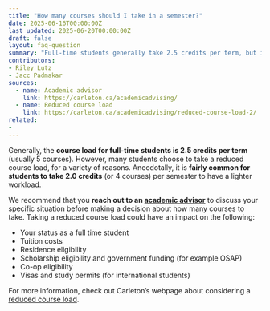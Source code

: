 ```yaml
---
title: "How many courses should I take in a semester?"
date: 2025-06-16T00:00:00Z
last_updated: 2025-06-20T00:00:00Z
draft: false
layout: faq-question
summary: "Full-time students generally take 2.5 credits per term, but it’s also common to take fewer courses for a lighter workload."
contributors: 
- Riley Lutz
- Jacc Padmakar
sources:
  - name: Academic advisor
    link: https://carleton.ca/academicadvising/
  - name: Reduced course load
    link: https://carleton.ca/academicadvising/reduced-course-load-2/
related:
- 
---
```

Generally, the **course load for full-time students is 2.5 credits per term** (usually 5 courses). However, many students choose to take a reduced course load, for a variety of reasons. Anecdotally, it is **fairly common for students to take 2.0 credits** (or 4 courses) per semester to have a lighter workload. 

We recommend that you **reach out to an [academic advisor](https://carleton.ca/academicadvising/)** to discuss your specific situation before making a decision about how many courses to take. Taking a reduced course load could have an impact on the following: 

- Your status as a full time student 
- Tuition costs
- Residence eligibility
- Scholarship eligibility and government funding (for example OSAP) 
- Co-op eligibility
- Visas and study permits (for international students) 

For more information, check out Carleton’s webpage about considering a [reduced course load](https://carleton.ca/academicadvising/reduced-course-load-2/). 